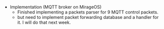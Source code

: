 - Implementation (MQTT broker on MirageOS)
  - Finished implementing a packets parser for 9 MQTT control packets.
  - but need to implement packet forwarding database and a handler for it. I will do that next week.
